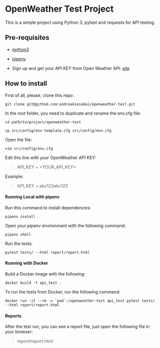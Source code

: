 # OpenWeather Test Project

 This is a simple project using Python 3, pytest and requests for API testing.
## Pre-requisites

 - [python3](https://www.python.org/downloads/)

 - [pipenv](https://pipenv.pypa.io/en/latest/)

 - Sign up and get your API KEY from Open Weather API:
[site](https://home.openweathermap.org/users/sign_in)
## How to install

First of all, please, clone this repo:

`git clone git@github.com:andreakiosakai/openweather-test.git`

In the root folder, you need to duplicate and rename the env.cfg file:

`cd path/to/project/openweather-test`

`cp src/config/env-template.cfg src/config/env.cfg`

Open the file:

`vim src/config/env.cfg`

Edit this line with your OpenWeather API KEY:
>API_KEY = <YOUR_API_KEY>

Example:
>API_KEY = abc123abc123

#### Running Local with pipenv

Run this command to install dependencies:

`pipenv install`

Open your pipenv environment with the following command:

`pipenv shell`

Run the tests:

`pytest tests/ --html report/report.html`

#### Running with Docker

Build a Docker image with the following:

`docker build -t api_test .`

To run the tests from Docker, run the following command:

``docker run -it --rm -v `pwd`:/openweather-test api_test pytest tests/ --html report/report.html``

#### Reports

After the test run, you can see a report file, just open the following file in your browser:
>report/report.html
